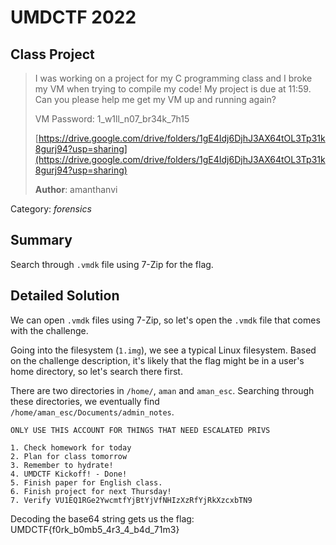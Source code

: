 # UMDCTF 2022
## Class Project

> I was working on a project for my C programming class and I broke my VM when trying to compile my code! My project is due at 11:59. Can you please help me get my VM up and running again?
>
> VM Password: 1_w1ll_n07_br34k_7h15
>
> [https://drive.google.com/drive/folders/1gE4Idj6DjhJ3AX64tOL3Tp31k8gurj94?usp=sharing](https://drive.google.com/drive/folders/1gE4Idj6DjhJ3AX64tOL3Tp31k8gurj94?usp=sharing)
>
> **Author**: amanthanvi

Category: *forensics*

## Summary

Search through `.vmdk` file using 7-Zip for the flag.

## Detailed Solution

We can open `.vmdk` files using 7-Zip, so let's open the `.vmdk` file that comes with the challenge.

Going into the filesystem (`1.img`), we see a typical Linux filesystem. Based on the challenge description, it's likely that the flag might be in a user's home directory, so let's search there first.

There are two directories in `/home/`, `aman` and `aman_esc`. Searching through these directories, we eventually find `/home/aman_esc/Documents/admin_notes`.

```
ONLY USE THIS ACCOUNT FOR THINGS THAT NEED ESCALATED PRIVS

1. Check homework for today
2. Plan for class tomorrow
3. Remember to hydrate!
4. UMDCTF Kickoff! - Done!
5. Finish paper for English class.
6. Finish project for next Thursday!
7. Verify VU1EQ1RGe2YwcmtfYjBtYjVfNHIzXzRfYjRkXzcxbTN9
```

Decoding the base64 string gets us the flag: UMDCTF{f0rk_b0mb5_4r3_4_b4d_71m3}